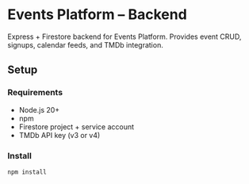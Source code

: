 # Events Platform – Backend

Express + Firestore backend for Events Platform. Provides event CRUD, signups, calendar feeds, and TMDb integration.

## Setup

### Requirements
- Node.js 20+
- npm
- Firestore project + service account
- TMDb API key (v3 or v4)

### Install
```bash
npm install
